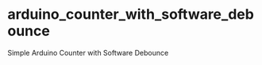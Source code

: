 arduino_counter_with_software_debounce
======================================

Simple Arduino Counter with Software Debounce
